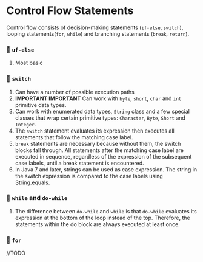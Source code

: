 # Control Flow Statements
Control flow consists of decision-making statements (`if-else`, `switch`), looping statements(`for`, `while`) and branching statements (`break`, `return`).

### 📌 `uf-else`
1. Most basic

### 📌 `switch`
1. Can have a number of possible execution paths
2. **IMPORTANT IMPORTANT** Can work with `byte`, `short`, `char` and `int` primitive data types.
3. Can work with enumerated data types, `String` class and a few special classes that wrap certain primitive types: `Character`, `Byte`, `Short` and `Integer`.
4. The `switch` statement evaluates its expression then executes all statements that follow the matching case label.
5. `break` statements are necessary because without them, the switch blocks fall through. All statements after the matching case label are executed in sequence, regardless of the expression of the subsequent case labels, until a break statement is encountered.
6. In Java 7 and later, strings can be used as case expression. The string in the switch expression is compared to the case labels using String.equals.

### 📌 `while` and `do-while` 
1. The difference between `do-while` and `while` is that `do-while` evaluates its expression at the bottom of the loop instead of the top. Therefore, the statements within the do block are always executed at least once.

### 📌 `for`
//TODO
